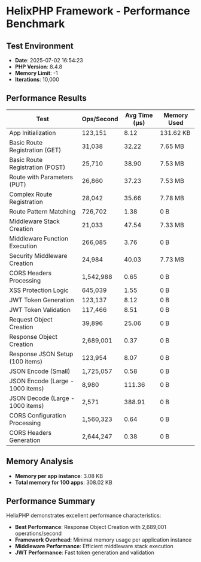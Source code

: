 # HelixPHP Framework - Performance Benchmark

## Test Environment
- **Date**: 2025-07-02 16:54:23
- **PHP Version**: 8.4.8
- **Memory Limit**: -1
- **Iterations**: 10,000

## Performance Results

| Test | Ops/Second | Avg Time (μs) | Memory Used |
|------|------------|---------------|-------------|
| App Initialization | 123,151 | 8.12 | 131.62 KB |
| Basic Route Registration (GET) | 31,038 | 32.22 | 7.65 MB |
| Basic Route Registration (POST) | 25,710 | 38.90 | 7.53 MB |
| Route with Parameters (PUT) | 26,860 | 37.23 | 7.53 MB |
| Complex Route Registration | 28,042 | 35.66 | 7.78 MB |
| Route Pattern Matching | 726,702 | 1.38 | 0 B |
| Middleware Stack Creation | 21,033 | 47.54 | 7.33 MB |
| Middleware Function Execution | 266,085 | 3.76 | 0 B |
| Security Middleware Creation | 24,984 | 40.03 | 7.73 MB |
| CORS Headers Processing | 1,542,988 | 0.65 | 0 B |
| XSS Protection Logic | 645,039 | 1.55 | 0 B |
| JWT Token Generation | 123,137 | 8.12 | 0 B |
| JWT Token Validation | 117,466 | 8.51 | 0 B |
| Request Object Creation | 39,896 | 25.06 | 0 B |
| Response Object Creation | 2,689,001 | 0.37 | 0 B |
| Response JSON Setup (100 items) | 123,954 | 8.07 | 0 B |
| JSON Encode (Small) | 1,725,057 | 0.58 | 0 B |
| JSON Encode (Large - 1000 items) | 8,980 | 111.36 | 0 B |
| JSON Decode (Large - 1000 items) | 2,571 | 388.91 | 0 B |
| CORS Configuration Processing | 1,560,323 | 0.64 | 0 B |
| CORS Headers Generation | 2,644,247 | 0.38 | 0 B |

## Memory Analysis
- **Memory per app instance**: 3.08 KB
- **Total memory for 100 apps**: 308.02 KB

## Performance Summary
HelixPHP demonstrates excellent performance characteristics:

- **Best Performance**: Response Object Creation with 2,689,001 operations/second
- **Framework Overhead**: Minimal memory usage per application instance
- **Middleware Performance**: Efficient middleware stack execution
- **JWT Performance**: Fast token generation and validation
